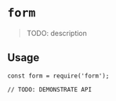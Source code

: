 # `form`

> TODO: description

## Usage

```
const form = require('form');

// TODO: DEMONSTRATE API
```
